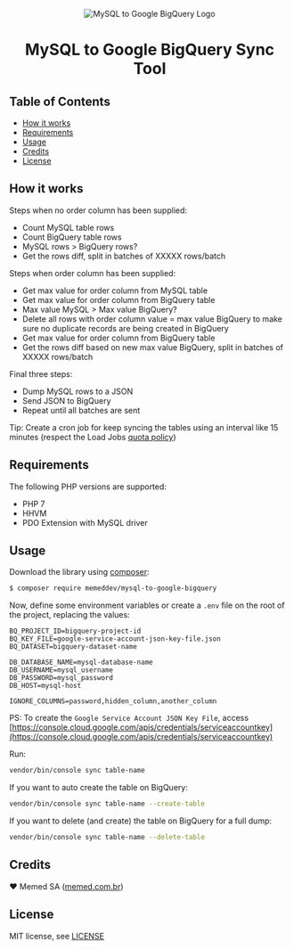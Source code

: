 <p align="center"><img src="https://cloud.githubusercontent.com/assets/2197005/19776979/f4abd1be-9c54-11e6-9842-212f26e765a5.png" alt="MySQL to Google BigQuery Logo" /></p>

<h1 align="center">MySQL to Google BigQuery Sync Tool</h1>

## Table of Contents

+ [How it works](#how-it-works)
+ [Requirements](#requirements)
+ [Usage](#usage)
+ [Credits](#credits)
+ [License](#license)

## How it works

Steps when no order column has been supplied:

+ Count MySQL table rows
+ Count BigQuery table rows
+ MySQL rows > BigQuery rows?
+ Get the rows diff, split in batches of XXXXX rows/batch

Steps when order column has been supplied:

+ Get max value for order column from MySQL table
+ Get max value for order column from BigQuery table
+ Max value MySQL > Max value BigQuery?
+ Delete all rows with order column value = max value BigQuery 
to make sure no duplicate records are being created in BigQuery
+ Get max value for order column from BigQuery table
+ Get the rows diff based on new max value BigQuery, 
split in batches of XXXXX rows/batch

Final three steps:

+ Dump MySQL rows to a JSON
+ Send JSON to BigQuery
+ Repeat until all batches are sent

Tip: Create a cron job for keep syncing the tables using an interval like 15 minutes (respect the Load Jobs [quota policy](https://cloud.google.com/bigquery/quota-policy))

## Requirements

The following PHP versions are supported:

+ PHP 7
+ HHVM
+ PDO Extension with MySQL driver

## Usage

Download the library using [composer](https://packagist.org/packages/memeddev/mysql-to-google-bigquery):

```bash
$ composer require memeddev/mysql-to-google-bigquery
```

Now, define some environment variables or create a `.env` file on the root of the project, replacing the values:

```text
BQ_PROJECT_ID=bigquery-project-id
BQ_KEY_FILE=google-service-account-json-key-file.json
BQ_DATASET=bigquery-dataset-name

DB_DATABASE_NAME=mysql-database-name
DB_USERNAME=mysql_username
DB_PASSWORD=mysql_password
DB_HOST=mysql-host

IGNORE_COLUMNS=password,hidden_column,another_column
```

PS: To create the `Google Service Account JSON Key File`, access [https://console.cloud.google.com/apis/credentials/serviceaccountkey](https://console.cloud.google.com/apis/credentials/serviceaccountkey)

Run:

```bash
vendor/bin/console sync table-name
```

If you want to auto create the table on BigQuery:

```bash
vendor/bin/console sync table-name --create-table
```

If you want to delete (and create) the table on BigQuery for a full dump:

```bash
vendor/bin/console sync table-name --delete-table
```

## Credits

:heart: Memed SA ([memed.com.br](https://memed.com.br))

## License

MIT license, see [LICENSE](LICENSE)
